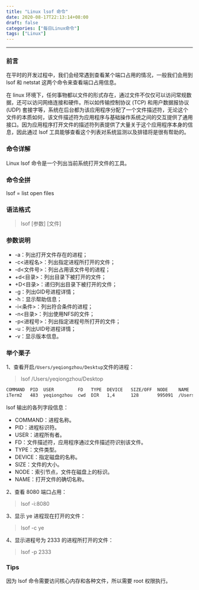 ```yaml
---
title: "Linux lsof 命令"
date: 2020-08-17T22:13:14+08:00
draft: false
categories: ["每日Linux命令"]
tags: ["Linux"]
---
```


---

### 前言

在平时的开发过程中，我们会经常遇到查看某个端口占用的情况，一般我们会用到 lsof 和 netstat 这两个命令来查看端口占用信息。

在 linux 环境下，任何事物都以文件的形式存在，通过文件不仅仅可以访问常规数据，还可以访问网络连接和硬件。所以如传输控制协议 (TCP) 和用户数据报协议 (UDP) 套接字等，系统在后台都为该应用程序分配了一个文件描述符，无论这个文件的本质如何，该文件描述符为应用程序与基础操作系统之间的交互提供了通用接口。因为应用程序打开文件的描述符列表提供了大量关于这个应用程序本身的信息，因此通过 lsof 工具能够查看这个列表对系统监测以及排错将是很有帮助的。

### 命令详解

Linux lsof 命令是一个列出当前系统打开文件的工具。

### 命令全拼

lsof = list open files

### 语法格式

> lsof [参数] [文件]

### 参数说明

- -a：列出打开文件存在的进程；
- -c<进程名>：列出指定进程所打开的文件；
- -d<文件号>：列出占用该文件号的进程；
- +d<目录>：列出目录下被打开的文件；
- +D<目录>：递归列出目录下被打开的文件；
- -g：列出GID号进程详情；
- -h：显示帮助信息；
- -i<条件>：列出符合条件的进程；
- -n<目录>：列出使用NFS的文件；
- -p<进程号>：列出指定进程号所打开的文件；
- -u：列出UID号进程详情；
- -v：显示版本信息。

### 举个栗子

1、查看开启`/Users/yeqiongzhou/Desktup`文件的进程：

> lsof /Users/yeqiongzhou/Desktop

```html
COMMAND  PID  USER         FD   TYPE  DEVICE   SIZE/OFF  NODE    NAME
iTerm2   483  yeqiongzhou  cwd  DIR   1,4      128       995091  /Users/yeqiongzhou/Desktop
```

lsof 输出的各列字段信息：

- COMMAND：进程名称。
- PID：进程标识符。
- USER：进程所有者。
- FD：文件描述符，应用程序通过文件描述符识别该文件。
- TYPE：文件类型。
- DEVICE：指定磁盘的名称。
- SIZE：文件的大小。
- NODE：索引节点，文件在磁盘上的标识。
- NAME：打开文件的确切名称。

2、查看 8080 端口占用：

> lsof -i:8080  

3、显示 ye 进程现在打开的文件：

> lsof -c ye

4、显示进程号为 2333 的进程所打开的文件：

> lsof -p 2333

### Tips

因为 lsof 命令需要访问核心内存和各种文件，所以需要 root 权限执行。
